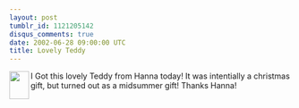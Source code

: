 ```yaml
---
layout: post
tumblr_id: 1121205142
disqus_comments: true
date: 2002-06-28 09:00:00 UTC
title: Lovely Teddy
---
```


<a href="javascript:showme('images/reviews/hannasteddy.jpg')"><img src="images/reviews/hannasteddy_small.jpg" width=35 height=50 border=0 align="left"></a>I Got this lovely Teddy from Hanna today! It was intentially a christmas gift, but turned out as a midsummer gift! Thanks Hanna!

